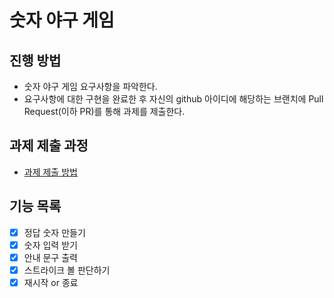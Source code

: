 # 숫자 야구 게임
## 진행 방법
* 숫자 야구 게임 요구사항을 파악한다.
* 요구사항에 대한 구현을 완료한 후 자신의 github 아이디에 해당하는 브랜치에 Pull Request(이하 PR)를 통해 과제를 제출한다.

## 과제 제출 과정
* [과제 제출 방법](https://github.com/next-step/nextstep-docs/tree/master/precourse)

## 기능 목록

- [x] 정답 숫자 만들기
- [x] 숫자 입력 받기
- [x] 안내 문구 출력
- [x] 스트라이크 볼 판단하기
- [x] 재시작 or 종료
